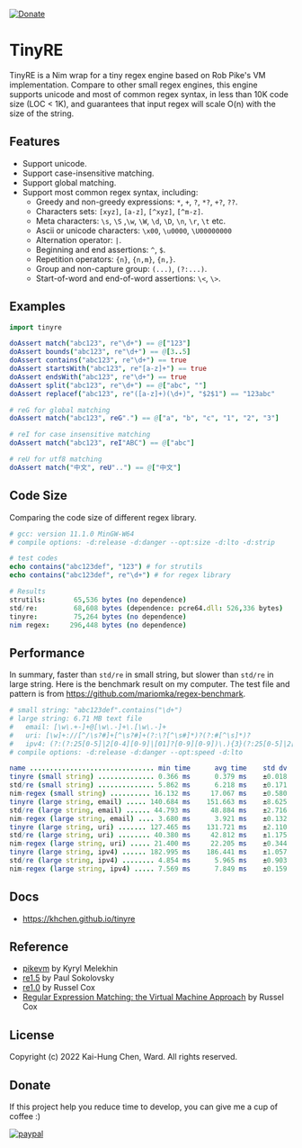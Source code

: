 [![Donate](https://img.shields.io/badge/Donate-PayPal-green.svg)](https://paypal.me/khchen0915?country.x=TW&locale.x=zh_TW)

# TinyRE
TinyRE is a Nim wrap for a tiny regex engine based on Rob Pike's VM
implementation. Compare to other small regex engines, this engine supports
unicode and most of common regex syntax, in less than 10K code size (LOC < 1K),
and guarantees that input regex will scale O(n) with the size of the string.

## Features
* Support unicode.
* Support case-insensitive matching.
* Support global matching.
* Support most common regex syntax, including:
  * Greedy and non-greedy expressions: `*`, `+`, `?`, `*?`, `+?`, `??`.
  * Characters sets: `[xyz]`, `[a-z]`, `[^xyz]`, `[^m-z]`.
  * Meta characters: `\s`, `\S` ,`\w`, `\W`, `\d`, `\D`, `\n`, `\r`, `\t` etc.
  * Ascii or unicode characters: `\x00`, `\u0000`, `\U00000000`
  * Alternation operator: `|`.
  * Beginning and end assertions: `^`, `$`.
  * Repetition operators: `{n}`, `{n,m}`, `{n,}`.
  * Group and non-capture group: `(...)`, `(?:...)`.
  * Start-of-word and end-of-word assertions: `\<`, `\>`.

## Examples
```nim
import tinyre

doAssert match("abc123", re"\d+") == @["123"]
doAssert bounds("abc123", re"\d+") == @[3..5]
doAssert contains("abc123", re"\d+") == true
doAssert startsWith("abc123", re"[a-z]+") == true
doAssert endsWith("abc123", re"\d+") == true
doAssert split("abc123", re"\d+") == @["abc", ""]
doAssert replacef("abc123", re"([a-z]+)(\d+)", "$2$1") == "123abc"

# reG for global matching
doAssert match("abc123", reG".") == @["a", "b", "c", "1", "2", "3"]

# reI for case insensitive matching
doAssert match("abc123", reI"ABC") == @["abc"]

# reU for utf8 matching
doAssert match("中文", reU"..") == @["中文"]
```

## Code Size

Comparing the code size of different regex library.

```nim
# gcc: version 11.1.0 MinGW-W64
# compile options: -d:release -d:danger --opt:size -d:lto -d:strip

# test codes
echo contains("abc123def", "123") # for strutils
echo contains("abc123def", re"\d+") # for regex library

# Results
strutils:       65,536 bytes (no dependence)
std/re:         68,608 bytes (dependence: pcre64.dll: 526,336 bytes)
tinyre:         75,264 bytes (no dependence)
nim regex:     296,448 bytes (no dependence)
```

## Performance

In summary, faster than `std/re` in small string, but slower than `std/re`
in large string. Here is the benchmark result on my computer. The test file
and pattern is from https://github.com/mariomka/regex-benchmark.

```nim
# small string: "abc123def".contains("\d+")
# large string: 6.71 MB text file
#   email: [\w\.+-]+@[\w\.-]+\.[\w\.-]+
#   uri: [\w]+://[^/\s?#]+[^\s?#]+(?:\?[^\s#]*)?(?:#[^\s]*)?
#   ipv4: (?:(?:25[0-5]|2[0-4][0-9]|[01]?[0-9][0-9])\.){3}(?:25[0-5]|2[0-4][0-9]|[01]?[0-9][0-9])
# compile options: -d:release -d:danger --opt:speed -d:lto

name ............................... min time      avg time    std dv   runs
tinyre (small string) .............. 0.366 ms      0.379 ms    ±0.018  x1000
std/re (small string) .............. 5.862 ms      6.218 ms    ±0.171   x797
nim-regex (small string) .......... 16.132 ms     17.067 ms    ±0.580   x288
tinyre (large string, email) ..... 140.684 ms    151.663 ms    ±8.625    x33
std/re (large string, email) ...... 44.793 ms     48.884 ms    ±2.716   x102
nim-regex (large string, email) .... 3.680 ms      3.921 ms    ±0.132  x1000
tinyre (large string, uri) ....... 127.465 ms    131.721 ms    ±2.110    x38
std/re (large string, uri) ........ 40.380 ms     42.812 ms    ±1.175   x117
nim-regex (large string, uri) ..... 21.400 ms     22.205 ms    ±0.344   x225
tinyre (large string, ipv4) ...... 182.995 ms    186.441 ms    ±1.057    x27
std/re (large string, ipv4) ........ 4.854 ms      5.965 ms    ±0.903   x838
nim-regex (large string, ipv4) ..... 7.569 ms      7.849 ms    ±0.159   x635
```

## Docs
* https://khchen.github.io/tinyre

## Reference
* [pikevm](https://github.com/kyx0r/pikevm "pikevm") by Kyryl Melekhin
* [re1.5](https://github.com/pfalcon/re1.5 "re1.5") by Paul Sokolovsky
* [re1.0](https://code.google.com/archive/p/re1/ "re1.0") by Russel Cox
* [Regular Expression Matching: the Virtual Machine Approach](https://swtch.com/~rsc/regexp/regexp2.html "Regular Expression Matching: the Virtual Machine Approach") by Russel Cox

## License
Copyright (c) 2022 Kai-Hung Chen, Ward. All rights reserved.

## Donate
If this project help you reduce time to develop, you can give me a cup of coffee :)

[![paypal](https://www.paypalobjects.com/en_US/i/btn/btn_donateCC_LG.gif)](https://paypal.me/khchen0915?country.x=TW&locale.x=zh_TW)
